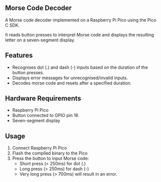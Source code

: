## Morse Code Decoder
A Morse code decoder implemented on a Raspberry Pi Pico using the Pico C SDK.

It reads button presses to interpret Morse code and displays the resulting letter on a seven-segment display.

## Features
- Recognises dot (.) and dash (-) inputs based on the duration of the button presses.
- Displays error messages for unrecognised/invalid inputs.
- Decodes morse code and resets after a specified duration.

## Hardware Requirements
- Raspberry Pi Pico
- Button connected to GPIO pin 16
- Seven-segment display

## Usage
1. Connect Raspberry Pi Pico
2. Flash the compiled binary to the Pico
3. Press the button to input Morse code:
   - Short press (< 250ms) for dot (.)
   - Long press (> 250ms) for dash (-)
   - Very long press (> 700ms) will result in an error.
